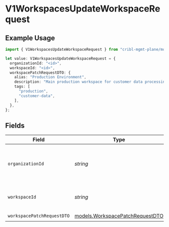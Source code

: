 # V1WorkspacesUpdateWorkspaceRequest

## Example Usage

```typescript
import { V1WorkspacesUpdateWorkspaceRequest } from "cribl-mgmt-plane/models/operations";

let value: V1WorkspacesUpdateWorkspaceRequest = {
  organizationId: "<id>",
  workspaceId: "<id>",
  workspacePatchRequestDTO: {
    alias: "Production Environment",
    description: "Main production workspace for customer data processing",
    tags: [
      "production",
      "customer-data",
    ],
  },
};
```

## Fields

| Field                                                                       | Type                                                                        | Required                                                                    | Description                                                                 |
| --------------------------------------------------------------------------- | --------------------------------------------------------------------------- | --------------------------------------------------------------------------- | --------------------------------------------------------------------------- |
| `organizationId`                                                            | *string*                                                                    | :heavy_check_mark:                                                          | The <code>id</code> of the Organization that contains the Workspace.        |
| `workspaceId`                                                               | *string*                                                                    | :heavy_check_mark:                                                          | The <code>id</code> of the Workspace to update.                             |
| `workspacePatchRequestDTO`                                                  | [models.WorkspacePatchRequestDTO](../../models/workspacepatchrequestdto.md) | :heavy_check_mark:                                                          | N/A                                                                         |